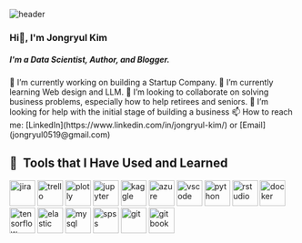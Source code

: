 ![header](https://capsule-render.vercel.app/api?type=wave&color=D9CBCB&height=300&section=header&text=Jongryul%20Kim&fontColor=424242)



### Hi👋, I'm Jongryul Kim
<h5> I'm a Data Scientist, Author, and Blogger.</h5>
🔭 I’m currently working on building a Startup Company.
🌱 I’m currently learning Web design and LLM.
👯 I’m looking to collaborate on solving business problems, especially how to help retirees and seniors.
🤔 I’m looking for help with the initial stage of building a business
📫 How to reach me: [LinkedIn](https://www.linkedin.com/in/jongryul-kim/) or [Email](jongryul0519@gmail.com)

  
<h2> 🚀 &nbsp;Tools that I Have Used and Learned</h2>
<p align="left">
<img src="https://cdn.jsdelivr.net/gh/devicons/devicon@latest/icons/jira/jira-original-wordmark.svg" alt="jira" width="45" height="45"/>
<img src="https://cdn.jsdelivr.net/gh/devicons/devicon@latest/icons/trello/trello-original.svg" alt="trello" width="45" height="45"/>
<img src="https://cdn.jsdelivr.net/gh/devicons/devicon@latest/icons/plotly/plotly-original.svg" alt="plotly" width="45" height="45"/>
<img src="https://cdn.jsdelivr.net/gh/devicons/devicon@latest/icons/jupyter/jupyter-original-wordmark.svg" alt="jupyter" width="45" height="45" />
<img src="https://cdn.jsdelivr.net/gh/devicons/devicon@latest/icons/kaggle/kaggle-original.svg" alt="kaggle" width="45" height="45"/>
<img src="https://cdn.jsdelivr.net/gh/devicons/devicon@latest/icons/azure/azure-original-wordmark.svg" alt="azure" width="45" height="45"/>
<img src="https://cdn.jsdelivr.net/gh/devicons/devicon/icons/vscode/vscode-original.svg" alt="vscode" width="45" height="45"/>
<img src="https://cdn.jsdelivr.net/gh/devicons/devicon@latest/icons/python/python-original.svg" alt="python" width="45" height="45"/>
<img src="https://cdn.jsdelivr.net/gh/devicons/devicon@latest/icons/rstudio/rstudio-original.svg" alt="rstudio" width="45" height="45"/>
<img src="https://cdn.jsdelivr.net/gh/devicons/devicon@latest/icons/docker/docker-original-wordmark.svg" alt="docker" width="45" height="45"/>
<img src="https://cdn.jsdelivr.net/gh/devicons/devicon@latest/icons/tensorflow/tensorflow-original.svg" alt="tensorflow" width="45" height="45"/>
<img src="https://cdn.jsdelivr.net/gh/devicons/devicon@latest/icons/elasticsearch/elasticsearch-original.svg" alt="elastic" width="45" height="45"/>
<img src="https://cdn.jsdelivr.net/gh/devicons/devicon@latest/icons/mysql/mysql-original.svg" alt="mysql" width="45" height="45"/>
<img src="https://cdn.jsdelivr.net/gh/devicons/devicon@latest/icons/spss/spss-original.svg" alt="spss" width="45" height="45"/>
<img src="https://cdn.jsdelivr.net/gh/devicons/devicon@latest/icons/git/git-original.svg" alt="git" width="45" height="45"/>
<img src="https://cdn.jsdelivr.net/gh/devicons/devicon@latest/icons/gitbook/gitbook-original.svg" alt="gitbook" width="45" height="45"/>





                    
          
          
          
          
          
          

          
  
</p>
